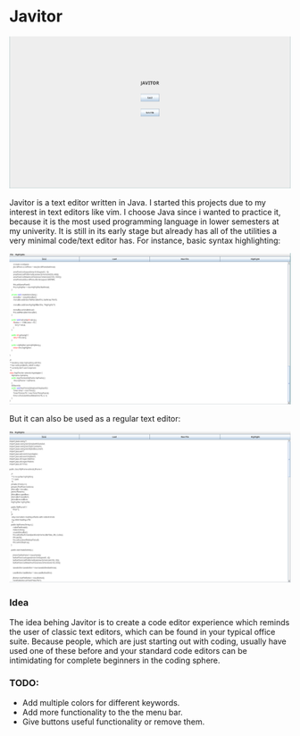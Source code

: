 # Javitor


![Alt text](https://github.com/w8ste/screenshots/blob/main/javitor_home.png)

Javitor is a text editor written in Java. I started this projects due to my interest in text editors like vim.
I choose Java since i wanted to practice it, because it is the most used programming language in lower semesters 
at my univerity. It is still in its early stage but already has all of the utilities a very minimal code/text editor 
has. For instance, basic syntax highlighting:

![Alt text](https://github.com/w8ste/screenshots/blob/main/javitor_highlight.png)


But it can also be used as a regular text editor:

![Alt text](https://github.com/w8ste/screenshots/blob/main/javitor_nohigh.png)

### Idea
The idea behing Javitor is to create a code editor experience which reminds the user of
classic text editors, which can be found in your typical office suite. Because people, which are 
just starting out with coding, usually have used one of these before and your standard code editors can 
be intimidating for complete beginners in the coding sphere.

### TODO:
- Add multiple colors for different keywords. 
- Add more functionality to the the menu bar.
- Give buttons useful functionality or remove them.

